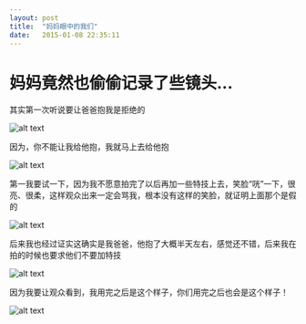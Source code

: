 ```yaml
---
layout: post
title:  "妈妈眼中的我们"
date:   2015-01-08 22:35:11
---
```

妈妈竟然也偷偷记录了些镜头...
=======
其实第一次听说要让爸爸抱我是拒绝的

![alt text][1]

因为，你不能让我给他抱，我就马上去给他抱

![alt text][2]

第一我要试一下，因为我不愿意拍完了以后再加一些特技上去，笑脸“咣”一下，很亮、很柔，这样观众出来一定会骂我，根本没有这样的笑脸，就证明上面那个是假的

![alt text][3]

后来我也经过证实这确实是我爸爸，他抱了大概半天左右，感觉还不错，后来我在拍的时候也要求他们不要加特技

![alt text][4]

因为我要让观众看到，我用完之后是这个样子，你们用完之后也会是这个样子！

![alt text][5]


  [1]: https://6d6f-moxigan-1259722256.tcb.qcloud.la/xy/8b403eb5.jpg
  [2]: https://6d6f-moxigan-1259722256.tcb.qcloud.la/xy/4e1c019e.jpg
  [3]: https://6d6f-moxigan-1259722256.tcb.qcloud.la/xy/28fb182d.jpg
  [4]: https://6d6f-moxigan-1259722256.tcb.qcloud.la/xy/58e94857.jpg
  [5]: https://6d6f-moxigan-1259722256.tcb.qcloud.la/xy/d83757a0.jpg
